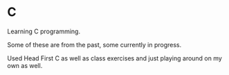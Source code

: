 # C

Learning C programming.

Some of these are from the past, some currently in progress.

Used Head First C as well as class exercises and just playing
around on my own as well.
